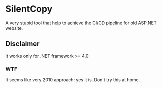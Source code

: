 ﻿# SilentCopy

A very stupid tool that help to achieve the CI/CD pipeline for old ASP.NET website.

## Disclaimer

It works only for .NET framework >= 4.0

### WTF
It seems like very 2010 approach: yes it is. Don't try this at home.